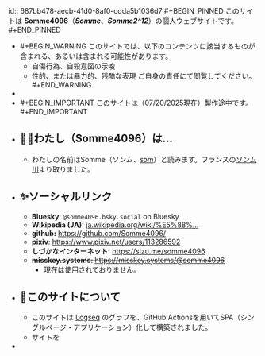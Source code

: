 id:: 687bb478-aecb-41d0-8af0-cdda5b1036d7
#+BEGIN_PINNED
このサイトは **Somme4096**（*__Somme__*、*__Somme2^12__*）の個人ウェブサイトです。
#+END_PINNED

- #+BEGIN_WARNING
  このサイトでは、以下のコンテンツに該当するものが含まれる、あるいは含まれる可能性があります。
  - 自傷行為、自殺意図の示唆
  - 性的、または暴力的、残酷な表現
  ご自身の責任にて閲覧してください。
  #+END_WARNING
-
- #+BEGIN_IMPORTANT
  このサイトは（07/20/2025現在）製作途中です。
  #+END_IMPORTANT
- ## 🍄‍🟫わたし（Somme4096）は...
	- わたしの名前はSomme（ソンム、[sɔm](https://en.wikipedia.org/wiki/Help:IPA/French)）と読みます。フランスの[ソンム川](https://ja.wikipedia.org/wiki/%E3%82%BD%E3%83%B3%E3%83%A0%E5%B7%9D)より取りました。
- ## ✨ソーシャルリンク
	- **Bluesky**: ‪``@somme4096.bsky.social‬`` on Bluesky
	- **Wikipedia (JA):** [ja.wikipedia.org/wiki/%E5%88%...](https://ja.wikipedia.org/wiki/利用者:Somme4096)
	- **github:** https://github.com/Somme4096/
	- **pixiv**: https://www.pixiv.net/users/113286592
	- **しづかなインターネット:** https://sizu.me/somme4096
	- ~~**misskey.systems**: https://misskey.systems/@somme4096~~
		- 現在は使用されておりません。
- ## 🍞このサイトについて
	- このサイトは [Logseq](https://logseq.com/) のグラフを、GitHub Actionsを用いてSPA（シングルページ・アプリケーション）化して構築されました。
	- サイトを
-